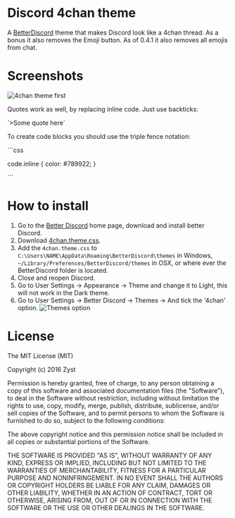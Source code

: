 # Discord 4chan theme
A [BetterDiscord](https://betterdiscord.net/home/) theme that makes Discord look like a 4chan thread. As a bonus it also removes the Emoji button. As of 0.4.1 it also removes all emojis from chat.

# Screenshots

![4chan theme first](http://puu.sh/oW0MB/92cb63c178.png)

Quotes work as well, by replacing inline code. Just use backticks:

\`>Some quote here\`

To create code blocks you should use the triple fence notation:

\`\`\`css

code.inline {
    color: #789922;
}

\`\`\`

# How to install
1. Go to the [Better Discord](https://betterdiscord.net/home/) home page, download and install better Discord.
2. Download [4chan.theme.css](https://github.com/Zyst/discord-4chan-theme/releases/download/0.5.4/4chan.theme.css).
3. Add the `4chan.theme.css` to `C:\Users\NAME\AppData\Roaming\BetterDiscord\themes` in Windows, `~/Library/Preferences/BetterDiscord/themes` in OSX, or where ever the BetterDiscord folder is located.
4. Close and reopen Discord.
5. Go to User Settings -> Appearance -> Theme and change it to Light, this will not work in the Dark theme.
6. Go to User Settings -> Better Discord -> Themes -> And tick the '4chan' option. ![Themes option](https://camo.githubusercontent.com/59b3f0106f82da83cc09f2fb6fccb28937962e87/687474703a2f2f7075752e73682f6f687461382f396264373062633035312e706e67)

# License

The MIT License (MIT)

Copyright (c) 2016 Zyst

Permission is hereby granted, free of charge, to any person obtaining a copy
of this software and associated documentation files (the "Software"), to deal
in the Software without restriction, including without limitation the rights
to use, copy, modify, merge, publish, distribute, sublicense, and/or sell
copies of the Software, and to permit persons to whom the Software is
furnished to do so, subject to the following conditions:

The above copyright notice and this permission notice shall be included in all
copies or substantial portions of the Software.

THE SOFTWARE IS PROVIDED "AS IS", WITHOUT WARRANTY OF ANY KIND, EXPRESS OR
IMPLIED, INCLUDING BUT NOT LIMITED TO THE WARRANTIES OF MERCHANTABILITY,
FITNESS FOR A PARTICULAR PURPOSE AND NONINFRINGEMENT. IN NO EVENT SHALL THE
AUTHORS OR COPYRIGHT HOLDERS BE LIABLE FOR ANY CLAIM, DAMAGES OR OTHER
LIABILITY, WHETHER IN AN ACTION OF CONTRACT, TORT OR OTHERWISE, ARISING FROM,
OUT OF OR IN CONNECTION WITH THE SOFTWARE OR THE USE OR OTHER DEALINGS IN THE
SOFTWARE.


